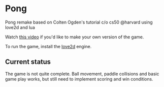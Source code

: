 # Pong 
Pong remake based on Colten Ogden's tutorial c/o cs50 @harvard using love2d and lua

Watch [this video](https://www.youtube.com/watch?v=GfwpRU0cT10) if you'd like to make your own version of the game.

To run the game, install the [love2d](http://love2d.org/) engine. 

## Current status
The game is not quite complete. Ball movement, paddle collisions and basic game play works, but still need to implement scoring and win conditions.
